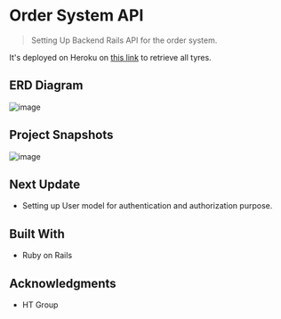 # Order System API

> Setting Up Backend Rails API for the order system.

It's deployed on Heroku on [this link](https://order-system-api.herokuapp.com/tyres) to retrieve all tyres.

## ERD Diagram

![image](https://user-images.githubusercontent.com/55923773/95721559-5b8c7180-0ca5-11eb-98ad-15b4aa1e620f.png)

## Project Snapshots

![image](https://user-images.githubusercontent.com/55923773/95721698-8a0a4c80-0ca5-11eb-9a2f-af85e48d08de.png)

## Next Update

- Setting up User model for authentication and authorization purpose.

## Built With

- Ruby on Rails

## Acknowledgments

- HT Group
